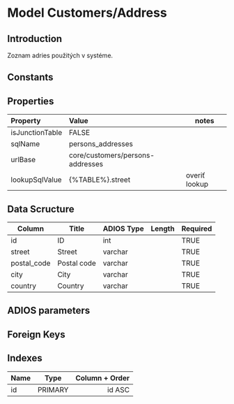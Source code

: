# Model Customers/Address

## Introduction

Zoznam adries použitých v systéme.

## Constants

## Properties

| Property        | Value                            | notes         |
| :-------------- | :------------------------------- | ------------- |
| isJunctionTable | FALSE                            |               |
| sqlName         | persons_addresses                |               |
| urlBase         | core/customers/persons-addresses |               |
| lookupSqlValue  | {%TABLE%}.street                 | overiť lookup |

## Data Scructure

| Column      | Title       | ADIOS Type | Length | Required |
| ----------- | ----------- | ---------- | ------ | -------- |
| id          | ID          | int        |        | TRUE     |
| street      | Street      | varchar    |        | TRUE     |
| postal_code | Postal code | varchar    |        | TRUE     |
| city        | City        | varchar    |        | TRUE     |
| country     | Country     | varchar    |        | TRUE     |

## ADIOS parameters

## Foreign Keys

## Indexes

| Name |  Type   | Column + Order |
| :--- | :-----: | -------------: |
| id   | PRIMARY |         id ASC |
